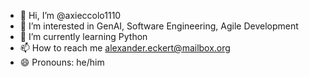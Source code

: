 - 👋 Hi, I’m @axieccolo1110
- 👀 I’m interested in GenAI, Software Engineering, Agile Development
- 🌱 I’m currently learning Python
- 📫 How to reach me alexander.eckert@mailbox.org
- 😄 Pronouns: he/him

<!---
axieccolo1110/axieccolo1110 is a ✨ special ✨ repository because its `README.md` (this file) appears on your GitHub profile.
You can click the Preview link to take a look at your changes.
--->

